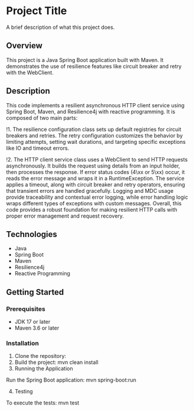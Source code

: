 # Project Title

A brief description of what this project does.

## Overview

This project is a Java Spring Boot application built with Maven. It demonstrates the use of resilience features like circuit breaker and retry with the WebClient.

## Description
This code implements a resilient asynchronous HTTP client service using Spring Boot, Maven, and Resilience4j with reactive programming. It is composed of two main parts:

!1. The resilience configuration class sets up default registries for circuit breakers and retries. The retry configuration customizes the behavior by limiting attempts, setting wait durations, and targeting specific exceptions like IO and timeout errors.

!2. The HTTP client service class uses a WebClient to send HTTP requests asynchronously. It builds the request using details from an input holder, then processes the response. If error status codes (4\xx or 5\xx) occur, it reads the error message and wraps it in a RuntimeException. The service applies a timeout, along with circuit breaker and retry operators, ensuring that transient errors are handled gracefully. Logging and MDC usage provide traceability and contextual error logging, while error handling logic wraps different types of exceptions with custom messages.
Overall, this code provides a robust foundation for making resilient HTTP calls with proper error management and request recovery.

## Technologies

- Java
- Spring Boot
- Maven
- Resilience4j
- Reactive Programming

## Getting Started

### Prerequisites

- JDK 17 or later
- Maven 3.6 or later

### Installation

1. Clone the repository:
2. Build the project: mvn clean install
3. Running the Application

Run the Spring Boot application: mvn spring-boot:run

4. Testing

To execute the tests: mvn test
